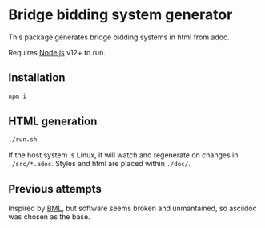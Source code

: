 # Bridge bidding system generator

This package generates bridge bidding systems in html from adoc.

Requires [Node.js](https://nodejs.org/) v12+ to run.

## Installation
```sh
npm i
```

## HTML generation
```sh
./run.sh
```

If the host system is Linux, it will watch and regenerate on changes in `./src/*.adoc`. Styles and html are placed within `./doc/`.

## Previous attempts
Inspired by [BML](https://github.com/Kungsgeten/bml), but software seems broken and unmantained, so asciidoc was chosen as the base. 
